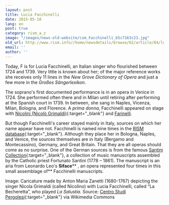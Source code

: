 ```yaml
---
layout: post
title: Lucia Facchinelli
date: 2015-05-18
lang: en
post: true
category: rism_a_z
image: "/images/news-old-website/csm_Facchinelli_b5c7163c23.jpg"
old_url: http://www.rism.info//home/newsdetails/browse/62/article/64/lucia-facchinelli.html
email: ''
author: ''
---
```


Today, F is for Lucia Facchinelli, an Italian singer who flourished between 1724 and 1739. Very little is known about her; of the major reference works she receives only 11 lines in the _New Grove Dictionary of Opera_ and just a few more in the _Großes Sängerlexikon_.

The soprano's first documented performance is in an opera in Venice in 1724. She performed often there and in Milan until retiring after performing at the Spanish court in 1739. In between, she sang in Naples, Vicenza, Milan, Bologna, and Florence. A _prima donna_, Facchinelli appeared on stage with [Nicolini (Nicolò Grimaldi)](https://opac.rism.info/search?View=rism&q=Grimaldi+Nicol%C3%B2){:target="_blank"} and [Farinelli](https://opac.rism.info/search?View=rism&q=Broschi+Carlo "external-link-new-window").

But though Facchinelli's career stayed mainly in Italy, sources on which her name appear have not. Facchinelli is named nine times in the [RISM database](https://opac.rism.info/search?View=rism&q=Facchinelli+Lucia){:target="_blank"}. Although they place her in Bologna, Naples, and Venice, the sources themselves are in Italy (Bergamo and Montecassino), Germany, and Great Britain. That they are all operas should come as no surprise. One of the German sources is from the famous [Santini Collection](http://www.dioezesanbibliothek-muenster.de/dioezesanbibliothek-muenster/santini-sammlung/die-sammlung/){:target="_blank"}, a collection of music manuscripts assembled by the Catholic priest Fortunato Santini (1778 – 1861). The manuscript is an aria from Leonardo Leo's **Siface**** , an opera represented four times in this small assemblage of** Facchinelli manuscripts.

Image: Caricature made by Anton Maria Zanetti (1680-1767) depicting the singer Nicola Grimaldi (called Nicolino) with Lucia Facchinelli, called “La Becheretta”, who played _La Salustia._
Source: [Centro Studi Pergolesi](http://www.centrostudipergolesi.unimi.it/interpreti.php){:target="_blank"} via Wikimedia Commons

